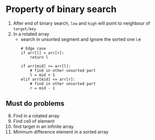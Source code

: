 # Property of binary search

1. After end of binary search, `low` and `high` will point to neighbour of `target/key`
2. In a rotated array
    - search in unsorted segment and ignore the sorted one i.e 
        ```
        # Edge case
        if arr[l] < arr[r]:
            return l

        if arr[mid] >= arr[l]:
            # find in other unsorted part
            l = mid + 1
        elif arr[mid] <= arr[r]:
            # find in other unsorted part
            r = mid - 1
        ```

## Must do problems

8) Find in a rotated array
11) Find ceil of element
13) find target in an  infinite array
15)  Minimum difference element in a sorted array